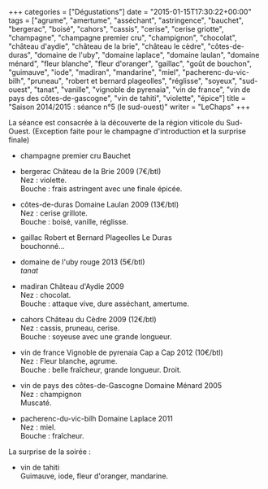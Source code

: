 +++
categories = ["Dégustations"]
date = "2015-01-15T17:30:22+00:00"
tags = ["agrume", "amertume", "asséchant", "astringence", "bauchet", "bergerac", "boisé", "cahors", "cassis", "cerise", "cerise griotte", "champagne", "champagne premier cru", "champignon", "chocolat", "château d'aydie", "château de la brie", "château le cèdre", "côtes-de-duras", "domaine de l'uby", "domaine laplace", "domaine laulan", "domaine ménard", "fleur blanche", "fleur d'oranger", "gaillac", "goût de bouchon", "guimauve", "iode", "madiran", "mandarine", "miel", "pacherenc-du-vic-bilh", "pruneau", "robert et bernard plageolles", "réglisse", "soyeux", "sud-ouest", "tanat", "vanille", "vignoble de pyrenaia", "vin de france", "vin de pays des côtes-de-gascogne", "vin de tahiti", "violette", "épice"] 
title = "Saison 2014/2015 : séance n°5 (le sud-ouest)"
writer = "LeChaps"
+++

La séance est consacrée à la découverte de la région viticole du Sud-Ouest. (Exception faite pour le champagne d'introduction et la surprise finale)

* champagne premier cru Bauchet

* bergerac Château de la Brie 2009 (7€/btl)  
Nez : violette.  
Bouche : frais astringent avec une finale épicée.

* côtes-de-duras Domaine Laulan 2009 (13€/btl)  
Nez : cerise grillote.  
Bouche : boisé, vanille, réglisse.

* gaillac Robert et Bernard Plageolles Le Duras  
bouchonné...

* domaine de l'uby rouge 2013 (5€/btl)  
_tanat_

* madiran Château d'Aydie 2009  
Nez : chocolat.  
Bouche : attaque vive, dure asséchant, amertume.

* cahors Château du Cèdre 2009 (12€/btl) <i class="fa fa-plus-circle"></i>  
Nez : cassis, pruneau, cerise.  
Bouche : soyeuse avec une grande longueur.

* vin de france Vignoble de pyrenaia Cap a Cap 2012 (10€/btl) <i class="fa fa-plus-circle"></i> <i class="fa fa-plus-circle"></i>  
Nez : Fleur blanche, agrume.  
Bouche : belle fraîcheur, grande longueur. Droit.

* vin de pays des côtes-de-Gascogne Domaine Ménard 2005  
Nez : champignon  
Muscaté.

* pacherenc-du-vic-bilh Domaine Laplace 2011  
Nez : miel.  
Bouche : fraîcheur.

La surprise de la soirée :

* vin de tahiti <i class="fa fa-plus-circle"></i>  
Guimauve, iode, fleur d'oranger, mandarine.
